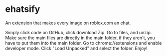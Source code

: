 # ehatsify
An extension that makes every image on roblox.com an ehat.

Simply click code on GitHub, click download Zip. Go to files, and unzip. Make sure the main files are directly in the main folder, if they aren't, you have to put them into the main folder. Go to chrome://extensions and enable developer mode. Click "Load Unpacked" and select the folder. Enjoy!
